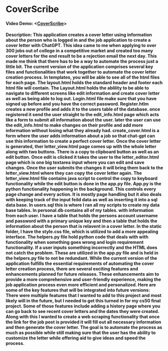 # CoverScribe
#### Video Demo:  <[CoverScribe](https://youtu.be/YRElS-ZM5XQ)>
#### Description: This application creates a cover letter using information about the person who is logged in and the job application to create a cover letter with ChatGPT. This idea came to me when applying to over 300 jobs out of college in a competitive market and created too many cover letters for the end result to be a rejection email the next day. This made me think that there has to be a way to automate the process just a little bit. The current version of the application comprises several key files and functionalities that work together to automate the cover letter creation process. In templates, you will be able to see all of the html files for each page. The layout.html holds the standard header and footer each html file will contain. The Layout.html holds the ablility to be able to navigate to different screens like edit information and create cover letter as well as being able to log out. Login.html file make sure that you have signed up before and you have the correct password. Register.htlm creates a new profile and adds it to the users table of the database. once registered it send the user straight to the edit_info.html page which acts like a form to submit all information about the user. later the user can use the edit_info.html to make changes on their profile and add more information without losing what they already had. create_cover.html is a form where the user adds information about a job so that chat-gpt can use this information to create a perfect cover letter. Once the cover letter is generated, ther letter_view.html page comes up with the whole letter along with two buttons. There is a copy to clipboard button as well as an edit button. Once edit is clicked it takes the user to the letter_editor.html page which is one big textarea input where you can edit and save changes. Once the user submits the changes it will bring them back to the letter_view.html where they can copy the cover letter again. The letter_view.html file contains java script to control the copy to keyboard functionality while the edit button is done in the app.py file. App.py is the python functionality happening in the background. This controls every page change and every action. It is mostly page handling but it also deals with keeping track of the input feild data as well as inserting it into a sql data base. In users.sql this is where I ran all my scripts to create my data base tables. In personal.db contains all of my tables. with information from each user. I have a table that holds the persons account username and password with a primary unique key and then a table that holds the information about the person that is relavent in a cover letter. In the static folder, I have the style.css file, which is utilized to add a more appealing interface. The helpers.py file hold python code that deals with with functionality when something goes wrong and login requirement functionality. If a user inputs something incorrectly and the HTML does not catch the problem. These are utilized in the app.py file and is held in the helpers.py file to not be redundant. While the current version of the application fulfills the essential requirements of automating the cover letter creation process, there are several exciting features and enhancements planned for future releases. These enhancements aim to provide a more comprehensive and user-friendly experience, making the job application process even more efficient and personalized. Here are some of the key features that will be integrated into future versions: There were multiple features that I wanted to add to this project and most likely will in the future, but I needed to get this turned in for my cs50 final project. Some of those features include adding a history page where you can go back to see recent cover letters and the dates they were created. Along with this I wanted to create a web scraping functionality that once the link for the job post is provided it will fill out all necessary information and then generate the cover letter. The goal is to automate the process as much as possible while still making sure that the user has the ability to customize the letter while offering aid to give ideas and speed the process.
